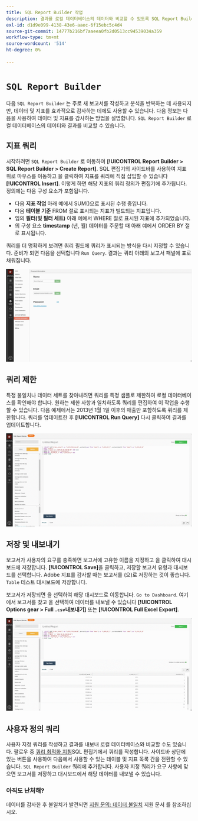 ```yaml
---
title: SQL Report Builder 작업
description: 결과를 로컬 데이터베이스의 데이터와 비교할 수 있도록 SQL Report Builder을 사용하여 데이터 및 지표를 감사하는 방법을 알아봅니다.
exl-id: d1d9e099-4138-43e6-aaec-6f15ebc5c4d4
source-git-commit: 14777b216bf7aaeea0fb2d0513cc94539034a359
workflow-type: tm+mt
source-wordcount: '514'
ht-degree: 0%

---
```


# `SQL Report Builder`

다음 `SQL Report Builder` 는 주로 새 보고서를 작성하고 분석을 반복하는 데 사용되지만, 데이터 및 지표를 효과적으로 감사하는 데에도 사용할 수 있습니다. 다음 정보는 다음을 사용하여 데이터 및 지표를 감사하는 방법을 설명합니다. `SQL Report Builder` 로컬 데이터베이스의 데이터와 결과를 비교할 수 있습니다.

## 지표 쿼리

시작하려면 `SQL Report Builder` 로 이동하여 **[!UICONTROL Report Builder > SQL Report Builder > Create Report]**. SQL 편집기의 사이드바를 사용하여 지표 위로 마우스를 이동하고 을 클릭하여 지표를 쿼리에 직접 삽입할 수 있습니다 **[!UICONTROL Insert]**. 이렇게 하면 해당 지표의 쿼리 정의가 편집기에 추가됩니다. 정의에는 다음 구성 요소가 포함됩니다.

- 다음 **지표 작업** 아래 예에서 SUM()으로 표시된 수행 중입니다.
- 다음 **테이블 기준** FROM 절로 표시되는 지표가 빌드되는 지표입니다.
- 임의 **필터(및 필터 세트)** 아래 예에서 WHERE 절로 표시된 지표에 추가되었습니다.
- 의 구성 요소 **timestamp** (년, 월) 데이터를 주문할 때 아래 예에서 ORDER BY 절로 표시됩니다.

쿼리를 더 명확하게 보려면 쿼리 필드에 쿼리가 표시되는 방식을 다시 지정할 수 있습니다. 준비가 되면 다음을 선택합니다 `Run Query`. 결과는 쿼리 아래의 보고서 패널에 표로 채워집니다.

![](../../assets/run-query-results.gif)

## 쿼리 제한

특정 불일치나 데이터 세트를 찾아내려면 쿼리를 특정 샘플로 제한하여 로컬 데이터베이스를 확인해야 합니다. 원하는 제한 사항과 일치하도록 쿼리를 편집하여 이 작업을 수행할 수 있습니다. 다음 예제에서는 2013년 1월 1일 이후의 매출만 포함하도록 쿼리를 제한합니다. 쿼리를 업데이트한 후 **[!UICONTROL Run Query]** 다시 클릭하여 결과를 업데이트합니다.

![](../../assets/restricting-query.gif)

## 저장 및 내보내기

보고서가 사용자의 요구를 충족하면 보고서에 고유한 이름을 지정하고 을 클릭하여 대시보드에 저장합니다. **[!UICONTROL Save]**&#x200B;을 클릭하고, 저장할 보고서 유형과 대시보드를 선택합니다. Adobe 지표를 감사할 때는 보고서를 (으)로 저장하는 것이 좋습니다. `Table` 테스트 대시보드에 저장합니다.

보고서가 저장되면 을 선택하여 해당 대시보드로 이동합니다. `Go to Dashboard`. 여기에서 보고서를 찾고 을 선택하여 데이터를 내보낼 수 있습니다 **[!UICONTROL Options gear > Full `.csv`내보내기]** 또는 **[!UICONTROL Full Excel Export]**.

![](../../assets/export-dboard-data.gif)

## 사용자 정의 쿼리

사용자 지정 쿼리를 작성하고 결과를 내보내 로컬 데이터베이스와 비교할 수도 있습니다. 팔로우 중 [쿼리 최적화 지침](../../best-practices/optimizing-your-sql-queries.md)SQL 편집기에서 쿼리를 작성합니다. 사이드바 상단에 있는 버튼을 사용하여 다음에서 사용할 수 있는 테이블 및 지표 목록 간을 전환할 수 있습니다. `SQL Report Builder` 쿼리에 추가합니다. 사용자 지정 쿼리가 요구 사항에 맞으면 보고서를 저장하고 대시보드에서 해당 데이터를 내보낼 수 있습니다.

### 아직도 난처해?

데이터를 감사한 후 불일치가 발견되면 [지원 문의: 데이터 불일치](https://experienceleague.adobe.com/docs/commerce-knowledge-base/kb/troubleshooting/miscellaneous/mbi-data-discrepancies.html?lang=en) 지원 문서 를 참조하십시오.
